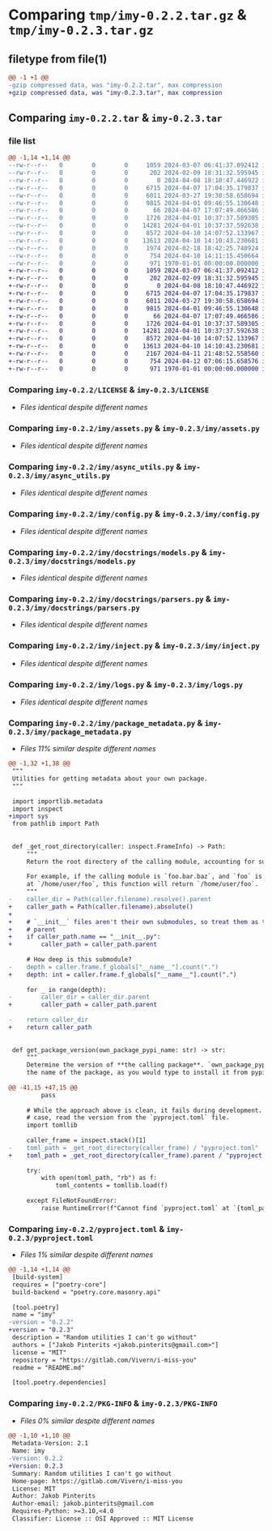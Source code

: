 # Comparing `tmp/imy-0.2.2.tar.gz` & `tmp/imy-0.2.3.tar.gz`

## filetype from file(1)

```diff
@@ -1 +1 @@
-gzip compressed data, was "imy-0.2.2.tar", max compression
+gzip compressed data, was "imy-0.2.3.tar", max compression
```

## Comparing `imy-0.2.2.tar` & `imy-0.2.3.tar`

### file list

```diff
@@ -1,14 +1,14 @@
--rw-r--r--   0        0        0     1059 2024-03-07 06:41:37.092412 imy-0.2.2/LICENSE
--rw-r--r--   0        0        0      202 2024-02-09 18:31:32.595945 imy-0.2.2/README.md
--rw-r--r--   0        0        0        0 2024-04-08 18:10:47.446922 imy-0.2.2/imy/__init__.py
--rw-r--r--   0        0        0     6715 2024-04-07 17:04:35.179837 imy-0.2.2/imy/assets.py
--rw-r--r--   0        0        0     6011 2024-03-27 19:30:58.658694 imy-0.2.2/imy/async_utils.py
--rw-r--r--   0        0        0     9815 2024-04-01 09:46:55.130648 imy-0.2.2/imy/config.py
--rw-r--r--   0        0        0       66 2024-04-07 17:07:49.466586 imy-0.2.2/imy/docstrings/__init__.py
--rw-r--r--   0        0        0     1726 2024-04-01 10:37:37.589305 imy-0.2.2/imy/docstrings/models.py
--rw-r--r--   0        0        0    14281 2024-04-01 10:37:37.592638 imy-0.2.2/imy/docstrings/parsers.py
--rw-r--r--   0        0        0     8572 2024-04-10 14:07:52.133967 imy-0.2.2/imy/inject.py
--rw-r--r--   0        0        0    13613 2024-04-10 14:10:43.230681 imy-0.2.2/imy/logs.py
--rw-r--r--   0        0        0     1974 2024-02-18 18:42:25.740924 imy-0.2.2/imy/package_metadata.py
--rw-r--r--   0        0        0      754 2024-04-10 14:11:15.450664 imy-0.2.2/pyproject.toml
--rw-r--r--   0        0        0      971 1970-01-01 00:00:00.000000 imy-0.2.2/PKG-INFO
+-rw-r--r--   0        0        0     1059 2024-03-07 06:41:37.092412 imy-0.2.3/LICENSE
+-rw-r--r--   0        0        0      202 2024-02-09 18:31:32.595945 imy-0.2.3/README.md
+-rw-r--r--   0        0        0        0 2024-04-08 18:10:47.446922 imy-0.2.3/imy/__init__.py
+-rw-r--r--   0        0        0     6715 2024-04-07 17:04:35.179837 imy-0.2.3/imy/assets.py
+-rw-r--r--   0        0        0     6011 2024-03-27 19:30:58.658694 imy-0.2.3/imy/async_utils.py
+-rw-r--r--   0        0        0     9815 2024-04-01 09:46:55.130648 imy-0.2.3/imy/config.py
+-rw-r--r--   0        0        0       66 2024-04-07 17:07:49.466586 imy-0.2.3/imy/docstrings/__init__.py
+-rw-r--r--   0        0        0     1726 2024-04-01 10:37:37.589305 imy-0.2.3/imy/docstrings/models.py
+-rw-r--r--   0        0        0    14281 2024-04-01 10:37:37.592638 imy-0.2.3/imy/docstrings/parsers.py
+-rw-r--r--   0        0        0     8572 2024-04-10 14:07:52.133967 imy-0.2.3/imy/inject.py
+-rw-r--r--   0        0        0    13613 2024-04-10 14:10:43.230681 imy-0.2.3/imy/logs.py
+-rw-r--r--   0        0        0     2167 2024-04-11 21:48:52.558560 imy-0.2.3/imy/package_metadata.py
+-rw-r--r--   0        0        0      754 2024-04-12 07:06:15.658576 imy-0.2.3/pyproject.toml
+-rw-r--r--   0        0        0      971 1970-01-01 00:00:00.000000 imy-0.2.3/PKG-INFO
```

### Comparing `imy-0.2.2/LICENSE` & `imy-0.2.3/LICENSE`

 * *Files identical despite different names*

### Comparing `imy-0.2.2/imy/assets.py` & `imy-0.2.3/imy/assets.py`

 * *Files identical despite different names*

### Comparing `imy-0.2.2/imy/async_utils.py` & `imy-0.2.3/imy/async_utils.py`

 * *Files identical despite different names*

### Comparing `imy-0.2.2/imy/config.py` & `imy-0.2.3/imy/config.py`

 * *Files identical despite different names*

### Comparing `imy-0.2.2/imy/docstrings/models.py` & `imy-0.2.3/imy/docstrings/models.py`

 * *Files identical despite different names*

### Comparing `imy-0.2.2/imy/docstrings/parsers.py` & `imy-0.2.3/imy/docstrings/parsers.py`

 * *Files identical despite different names*

### Comparing `imy-0.2.2/imy/inject.py` & `imy-0.2.3/imy/inject.py`

 * *Files identical despite different names*

### Comparing `imy-0.2.2/imy/logs.py` & `imy-0.2.3/imy/logs.py`

 * *Files identical despite different names*

### Comparing `imy-0.2.2/imy/package_metadata.py` & `imy-0.2.3/imy/package_metadata.py`

 * *Files 11% similar despite different names*

```diff
@@ -1,32 +1,38 @@
 """
 Utilities for getting metadata about your own package.
 """
 
 import importlib.metadata
 import inspect
+import sys
 from pathlib import Path
 
 
 def _get_root_directory(caller: inspect.FrameInfo) -> Path:
     """
     Return the root directory of the calling module, accounting for submodules.
 
     For example, if the calling module is `foo.bar.baz`, and `foo` is located
     at `/home/user/foo`, this function will return `/home/user/foo`.
     """
-    caller_dir = Path(caller.filename).resolve().parent
+    caller_path = Path(caller.filename).absolute()
+
+    # `__init__` files aren't their own submodules, so treat them as their
+    # parent
+    if caller_path.name == "__init__.py":
+        caller_path = caller_path.parent
 
     # How deep is this submodule?
-    depth = caller.frame.f_globals["__name__"].count(".")
+    depth: int = caller.frame.f_globals["__name__"].count(".")
 
     for _ in range(depth):
-        caller_dir = caller_dir.parent
+        caller_path = caller_path.parent
 
-    return caller_dir
+    return caller_path
 
 
 def get_package_version(own_package_pypi_name: str) -> str:
     """
     Determine the version of **the calling package**. `own_package_pypi_name` is
     the name of the package, as you would type to install it from pypi.
 
@@ -41,15 +47,15 @@
         pass
 
     # While the approach above is clean, it fails during development. In that
     # case, read the version from the `pyproject.toml` file.
     import tomllib
 
     caller_frame = inspect.stack()[1]
-    toml_path = _get_root_directory(caller_frame) / "pyproject.toml"
+    toml_path = _get_root_directory(caller_frame).parent / "pyproject.toml"
 
     try:
         with open(toml_path, "rb") as f:
             toml_contents = tomllib.load(f)
 
     except FileNotFoundError:
         raise RuntimeError(f"Cannot find `pyproject.toml` at `{toml_path}`") from None
```

### Comparing `imy-0.2.2/pyproject.toml` & `imy-0.2.3/pyproject.toml`

 * *Files 1% similar despite different names*

```diff
@@ -1,14 +1,14 @@
 [build-system]
 requires = ["poetry-core"]
 build-backend = "poetry.core.masonry.api"
 
 [tool.poetry]
 name = "imy"
-version = "0.2.2"
+version = "0.2.3"
 description = "Random utilities I can't go without"
 authors = ["Jakob Pinterits <jakob.pinterits@gmail.com>"]
 license = "MIT"
 repository = "https://gitlab.com/Vivern/i-miss-you"
 readme = "README.md"
 
 [tool.poetry.dependencies]
```

### Comparing `imy-0.2.2/PKG-INFO` & `imy-0.2.3/PKG-INFO`

 * *Files 0% similar despite different names*

```diff
@@ -1,10 +1,10 @@
 Metadata-Version: 2.1
 Name: imy
-Version: 0.2.2
+Version: 0.2.3
 Summary: Random utilities I can't go without
 Home-page: https://gitlab.com/Vivern/i-miss-you
 License: MIT
 Author: Jakob Pinterits
 Author-email: jakob.pinterits@gmail.com
 Requires-Python: >=3.10,<4.0
 Classifier: License :: OSI Approved :: MIT License
```

